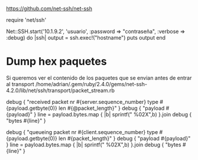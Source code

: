 https://github.com/net-ssh/net-ssh

require 'net/ssh'


Net::SSH.start('10.1.9.2', 'usuario', :password => "contraseña", :verbose => :debug) do |ssh|
  output = ssh.exec!("hostname")
  puts output
end


# Dump hex paquetes
Si queremos ver el contenido de los paquetes que se envian antes de entrar al transport
/home/adrian/.gem/ruby/2.4.0/gems/net-ssh-4.2.0/lib/net/ssh/transport/packet_stream.rb

debug { "received packet nr #{server.sequence_number} type #{payload.getbyte(0)} len #{@packet_length}" }
debug { "payload #{payload}" }
line = payload.bytes.map { |b| sprintf(" %02X",b) }.join
debug { "bytes #{line}" }


debug { "queueing packet nr #{client.sequence_number} type #{payload.getbyte(0)} len #{packet_length}" }
debug { "payload #{payload}" }
line = payload.bytes.map { |b| sprintf(" %02X",b) }.join
debug { "bytes #{line}" }

